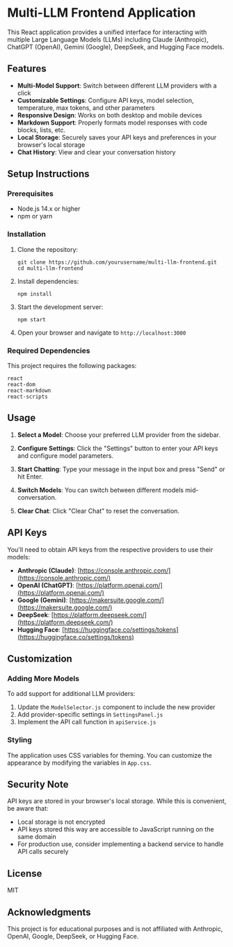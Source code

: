# Multi-LLM Frontend Application

This React application provides a unified interface for interacting with multiple Large Language Models (LLMs) including Claude (Anthropic), ChatGPT (OpenAI), Gemini (Google), DeepSeek, and Hugging Face models.

## Features

- **Multi-Model Support**: Switch between different LLM providers with a click
- **Customizable Settings**: Configure API keys, model selection, temperature, max tokens, and other parameters
- **Responsive Design**: Works on both desktop and mobile devices
- **Markdown Support**: Properly formats model responses with code blocks, lists, etc.
- **Local Storage**: Securely saves your API keys and preferences in your browser's local storage
- **Chat History**: View and clear your conversation history

## Setup Instructions

### Prerequisites

- Node.js 14.x or higher
- npm or yarn

### Installation

1. Clone the repository:
   ```
   git clone https://github.com/yourusername/multi-llm-frontend.git
   cd multi-llm-frontend
   ```

2. Install dependencies:
   ```
   npm install
   ```

3. Start the development server:
   ```
   npm start
   ```

4. Open your browser and navigate to `http://localhost:3000`

### Required Dependencies

This project requires the following packages:

```
react
react-dom
react-markdown
react-scripts
```

## Usage

1. **Select a Model**: Choose your preferred LLM provider from the sidebar.

2. **Configure Settings**: Click the "Settings" button to enter your API keys and configure model parameters.

3. **Start Chatting**: Type your message in the input box and press "Send" or hit Enter.

4. **Switch Models**: You can switch between different models mid-conversation.

5. **Clear Chat**: Click "Clear Chat" to reset the conversation.

## API Keys

You'll need to obtain API keys from the respective providers to use their models:

- **Anthropic (Claude)**: [https://console.anthropic.com/](https://console.anthropic.com/)
- **OpenAI (ChatGPT)**: [https://platform.openai.com/](https://platform.openai.com/)
- **Google (Gemini)**: [https://makersuite.google.com/](https://makersuite.google.com/)
- **DeepSeek**: [https://platform.deepseek.com/](https://platform.deepseek.com/)
- **Hugging Face**: [https://huggingface.co/settings/tokens](https://huggingface.co/settings/tokens)

## Customization

### Adding More Models

To add support for additional LLM providers:

1. Update the `ModelSelector.js` component to include the new provider
2. Add provider-specific settings in `SettingsPanel.js`
3. Implement the API call function in `apiService.js`

### Styling

The application uses CSS variables for theming. You can customize the appearance by modifying the variables in `App.css`.

## Security Note

API keys are stored in your browser's local storage. While this is convenient, be aware that:

- Local storage is not encrypted
- API keys stored this way are accessible to JavaScript running on the same domain
- For production use, consider implementing a backend service to handle API calls securely

## License

MIT

## Acknowledgments

This project is for educational purposes and is not affiliated with Anthropic, OpenAI, Google, DeepSeek, or Hugging Face.
